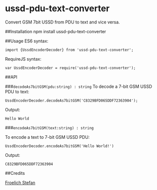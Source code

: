 # ussd-pdu-text-converter
Convert GSM 7bit USSD from PDU to text and vice versa.

##Installation
    npm install ussd-pdu-text-converter
    
##Usage
ES6 syntax:
    
    import {UssdEncoderDecoder} from 'ussd-pdu-text-converter';

RequireJS syntax:

    var UssdEncoderDecoder = require('ussd-pdu-text-converter');

##API

###`decodeAs7bitGSM(pdu:string) : string`
To decode a 7-bit GSM USSD PDU to text:
        
    UssdEncoderDecoder.decodeAs7bitGSM('C8329BFD065DDF72363904');

Output:
    
    Hello World

###`encodeAs7bitGSM(text:string) : string`

To encode a text to 7-bit GSM USSD PDU:

    UssdEncoderDecoder.encodeAs7bitGSM('Hello World!')

Output:

    C8329BFD065DDF72363904
    
##Credits

[Froelich Stefan](https://github.com/frostymarvelous/USSD-PDU-Converters)